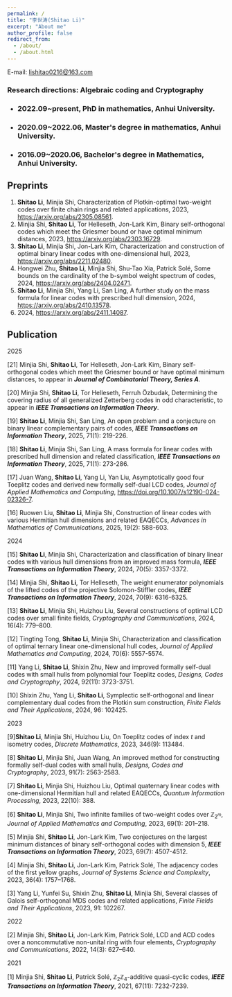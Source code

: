 ```yaml
---
permalink: /
title: "李世涛(Shitao Li)"
excerpt: "About me"
author_profile: false
redirect_from: 
  - /about/
  - /about.html
---
```



E-mail: lishitao0216@163.com

### Research directions: Algebraic coding and Cryptography

- ### 2022.09~present, PhD in mathematics, Anhui University.
- ### 2020.09~2022.06, Master's degree in mathematics, Anhui University.
- ### 2016.09~2020.06, Bachelor's degree in Mathematics, Anhui University.

## Preprints  

1. **Shitao Li**, Minjia Shi, Characterization of Plotkin-optimal two-weight codes over finite chain rings and related applications, 2023, https://arxiv.org/abs/2305.08561.  
2. Minjia Shi, **Shitao Li**, Tor Helleseth, Jon-Lark Kim, Binary self-orthogonal codes which meet the Griesmer bound or have optimal minimum distances, 2023, https://arxiv.org/abs/2303.16729.  
3. **Shitao Li**, Minjia Shi, Jon-Lark Kim, Characterization and construction of optimal binary linear codes with one-dimensional hull, 2023, https://arxiv.org/abs/2211.02480.  
4. Hongwei Zhu, **Shitao Li**, Minjia Shi, Shu-Tao Xia, Patrick Solé, Some bounds on the cardinality of the b-symbol weight spectrum of codes, 2024, https://arxiv.org/abs/2404.02471.  
5. **Shitao Li**, Minjia Shi, Yang Li, San Ling, A further study on the mass formula for linear codes with prescribed hull dimension, 2024, https://arxiv.org/abs/2410.13578.  
6. 2024, https://arxiv.org/abs/2411.14087.  
  
## Publication  

2025  

[21] Minjia Shi, **Shitao Li**, Tor Helleseth, Jon-Lark Kim, Binary self-orthogonal codes which meet the Griesmer bound or have optimal minimum distances, to appear in ***Journal of Combinatorial Theory, Series A***.  

[20] Minjia Shi, **Shitao Li**, Tor Helleseth, Ferruh Özbudak, Determining the covering radius of all generalized Zetterberg codes in odd characteristic, to appear in ***IEEE Transactions on Information Theory***.  

[19] **Shitao Li**, Minjia Shi, San Ling, An open problem and a conjecture on binary linear complementary pairs of codes, ***IEEE Transactions on Information Theory***, 2025, 71(1): 219-226.  

[18] **Shitao Li**, Minjia Shi, San Ling, A mass formula for linear codes with prescribed hull dimension and related classification, ***IEEE Transactions on Information Theory***, 2025, 71(1): 273-286.  

[17] Juan Wang, **Shitao Li**, Yang Li, Yan Liu, Asymptotically good four Toeplitz codes and derived new formally self-dual LCD codes, *Journal of Applied Mathematics and Computing*, https://doi.org/10.1007/s12190-024-02326-7.  

[16] Ruowen Liu, **Shitao Li**, Minjia Shi, Construction of linear codes with various Hermitian hull dimensions and related EAQECCs, *Advances in Mathematics of Communications*, 2025, 19(2): 588-603.  

2024  

[15] **Shitao Li**, Minjia Shi, Characterization and classification of binary linear codes with various hull dimensions from an improved mass formula, ***IEEE Transactions on Information Theory***, 2024, 70(5): 3357-3372.  

[14] Minjia Shi, **Shitao Li**, Tor Helleseth, The weight enumerator polynomials of the lifted codes of the projective Solomon-Stiffler codes, ***IEEE Transactions on Information Theory***, 2024, 70(9): 6316-6325. 

[13] **Shitao Li**, Minjia Shi, Huizhou Liu, Several constructions of optimal LCD codes over small finite fields, *Cryptography and Communications*, 2024, 16(4): 779–800.  

[12] Tingting Tong, **Shitao Li**, Minjia Shi, Characterization and classification of optimal ternary linear one-dimensional hull codes, *Journal of Applied Mathematics and Computing*, 2024, 70(6): 5557-5574.  

[11] Yang Li, **Shitao Li**, Shixin Zhu, New and improved formally self-dual codes with small hulls from polynomial four Toeplitz codes, *Designs, Codes and Cryptography*, 2024, 92(11): 3723-3751.  

[10] Shixin Zhu, Yang Li, **Shitao Li**, Symplectic self-orthogonal and linear complementary dual codes from the Plotkin sum construction, *Finite Fields and Their Applications*, 2024, 96: 102425.  

2023  

[9]**Shitao Li**, Minjia Shi, Huizhou Liu, On Toeplitz codes of index $t$ and isometry codes, *Discrete Mathematics*, 2023, 346(9): 113484.  

[8] **Shitao Li**, Minjia Shi, Juan Wang, An improved method for constructing formally self-dual codes with small hulls, *Designs, Codes and Cryptography*, 2023, 91(7): 2563-2583.  

[7] **Shitao Li**, Minjia Shi, Huizhou Liu, Optimal quaternary linear codes with one-dimensional Hermitian hull and related EAQECCs, *Quantum Information Processing*, 2023, 22(10): 388.  

[6] **Shitao Li**, Minjia Shi, Two infinite families of two-weight codes over $\mathbb{Z}_{2^m}$, *Journal of Applied Mathematics and Computing*, 2023, 69(1): 201–218.  

[5] Minjia Shi, **Shitao Li**, Jon-Lark Kim, Two conjectures on the largest minimum distances of binary self-orthogonal codes with dimension 5, ***IEEE Transactions on Information Theory***, 2023, 69(7): 4507-4512.  

[4] Minjia Shi, **Shitao Li**, Jon-Lark Kim, Patrick Solé, The adjacency codes of the first yellow graphs, *Journal of Systems Science and Complexity*, 2023, 36(4): 1757–1768.  

[3] Yang Li, Yunfei Su, Shixin Zhu, **Shitao Li**, Minjia Shi, Several classes of Galois self-orthogonal MDS codes and related applications, *Finite Fields and Their Applications*, 2023, 91: 102267.  

2022  

[2] Minjia Shi, **Shitao Li**, Jon-Lark Kim, Patrick Solé, LCD and ACD codes over a noncommutative non-unital ring with four elements, *Cryptography and Communications*, 2022, 14(3): 627–640.  

2021  

[1] Minjia Shi, **Shitao Li**, Patrick Solé, $\mathbb{Z}_2\mathbb{Z}_4$-additive quasi-cyclic codes, ***IEEE Transactions on Information Theory***, 2021, 67(11): 7232-7239.
